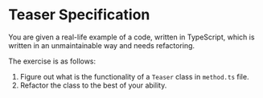 # Teaser Specification

You are given a real-life example of a code, written in TypeScript, which is written in an unmaintainable way and needs refactoring.

The exercise is as follows:

1) Figure out what is the functionality of a `Teaser` class in `method.ts` file.
2) Refactor the class to the best of your ability.